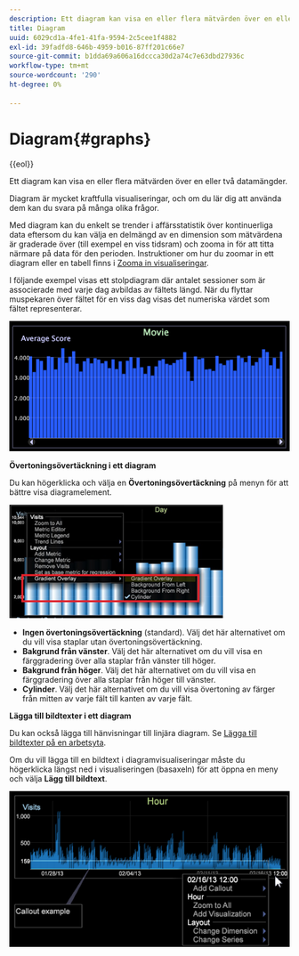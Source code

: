 ```yaml
---
description: Ett diagram kan visa en eller flera mätvärden över en eller två datamängder.
title: Diagram
uuid: 6029cd1a-4fe1-41fa-9594-2c5cee1f4882
exl-id: 39fadfd8-646b-4959-b016-87ff201c66e7
source-git-commit: b1dda69a606a16dccca30d2a74c7e63dbd27936c
workflow-type: tm+mt
source-wordcount: '290'
ht-degree: 0%

---
```


# Diagram{#graphs}

{{eol}}

Ett diagram kan visa en eller flera mätvärden över en eller två datamängder.

Diagram är mycket kraftfulla visualiseringar, och om du lär dig att använda dem kan du svara på många olika frågor.

Med diagram kan du enkelt se trender i affärsstatistik över kontinuerliga data eftersom du kan välja en delmängd av en dimension som mätvärdena är graderade över (till exempel en viss tidsram) och zooma in för att titta närmare på data för den perioden. Instruktioner om hur du zoomar in ett diagram eller en tabell finns i [Zooma in visualiseringar](../../../../home/c-get-started/c-vis/c-zoom-vis.md#concept-7e33670bb5344f78a316f1a84cc20530).

I följande exempel visas ett stolpdiagram där antalet sessioner som är associerade med varje dag avbildas av fältets längd. När du flyttar muspekaren över fältet för en viss dag visas det numeriska värdet som fältet representerar.

![](assets/vis_Graph.png)

**Övertoningsövertäckning i ett diagram**

Du kan högerklicka och välja en **Övertoningsövertäckning** på menyn för att bättre visa diagramelement.

![](assets/6_51_gradient_graph.png)

* **Ingen övertoningsövertäckning** (standard). Välj det här alternativet om du vill visa staplar utan övertoningsövertäckning.
* **Bakgrund från vänster**. Välj det här alternativet om du vill visa en färggradering över alla staplar från vänster till höger.
* **Bakgrund från höger**. Välj det här alternativet om du vill visa en färggradering över alla staplar från höger till vänster.
* **Cylinder**. Välj det här alternativet om du vill visa övertoning av färger från mitten av varje fält till kanten av varje fält.

**Lägga till bildtexter i ett diagram**

Du kan också lägga till hänvisningar till linjära diagram. Se [Lägga till bildtexter på en arbetsyta](../../../../home/c-get-started/c-vis/c-call-wkspc.md#concept-212b09e763044d938987b4a9c658adc0).

Om du vill lägga till en bildtext i diagramvisualiseringar måste du högerklicka längst ned i visualiseringen (basaxeln) för att öppna en meny och välja **Lägg till bildtext**.

![](assets/visualization_callout_linegraph.png)

